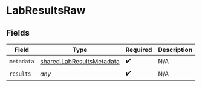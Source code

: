 # LabResultsRaw


## Fields

| Field                                                                         | Type                                                                          | Required                                                                      | Description                                                                   |
| ----------------------------------------------------------------------------- | ----------------------------------------------------------------------------- | ----------------------------------------------------------------------------- | ----------------------------------------------------------------------------- |
| `metadata`                                                                    | [shared.LabResultsMetadata](../../../sdk/models/shared/labresultsmetadata.md) | :heavy_check_mark:                                                            | N/A                                                                           |
| `results`                                                                     | *any*                                                                         | :heavy_check_mark:                                                            | N/A                                                                           |